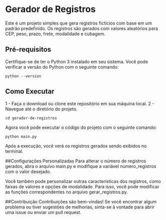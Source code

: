 # Gerador de Registros

Este é um projeto simples que gera registros fictícios com base em um padrão predefinido. Os registros são gerados com valores aleatórios para CEP, peso, prazo, frete, modalidade e cubagem.

## Pré-requisitos

Certifique-se de ter o Python 3 instalado em seu sistema. Você pode verificar a versão do Python com o seguinte comando:

```shell
python --version
```

## Como Executar

1 - Faça o download ou clone este repositório em sua máquina local.
2 - Navegue até o diretório do projeto.
```shell
cd gerador-de-registros
```

Agora você pode executar o código do projeto com o seguinte comando:
```shell
python main.py
```

Após a execução, você verá os registros gerados sendo exibidos no terminal.

##Configurações Personalizadas
Para alterar o número de registros gerados, abra o arquivo main.py e modifique a variável numero_registros com o valor desejado.

Você também pode personalizar outras características dos registros, como faixas de valores e opções de modalidade. Para isso, você pode modificar as funções correspondentes no arquivo gerar_registros.py.

##Contribuição
Contribuições são bem-vindas! Se você encontrar algum problema ou tiver sugestões de melhorias, sinta-se à vontade para abrir uma issue ou enviar um pull request.
